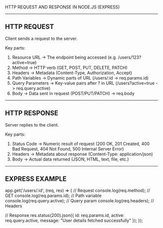 HTTP REQUEST AND RESPONSE IN NODE.JS (EXPRESS)

-----------------------------------
HTTP REQUEST
-----------------------------------
Client sends a request to the server.

Key parts:
1. Resource URL      -> The endpoint being accessed (e.g. /users/123?active=true)
2. Method            -> HTTP verb (GET, POST, PUT, DELETE, PATCH)
3. Headers           -> Metadata (Content-Type, Authorization, Accept)
4. Path Variables    -> Dynamic parts of URL (/users/:id -> req.params.id)
5. Query Parameters  -> Key-value pairs after ? in URL (/users?active=true -> req.query.active)
6. Body              -> Data sent in request (POST/PUT/PATCH) -> req.body

-----------------------------------
HTTP RESPONSE
-----------------------------------
Server replies to the client.

Key parts:
1. Status Code       -> Numeric result of request (200 OK, 201 Created, 400 Bad Request, 404 Not Found, 500 Internal Server Error)
2. Headers           -> Metadata about response (Content-Type: application/json)
3. Body              -> Actual data returned (JSON, HTML, text, file, etc.)


-----------------------------------
EXPRESS EXAMPLE
-----------------------------------
app.get('/users/:id', (req, res) => {
  // Request
  console.log(req.method);        // GET
  console.log(req.params.id);     // Path variable
  console.log(req.query.active);  // Query param
  console.log(req.headers);       // Headers

  // Response
  res.status(200).json({
    id: req.params.id,
    active: req.query.active,
    message: "User details fetched successfully"
  });
});